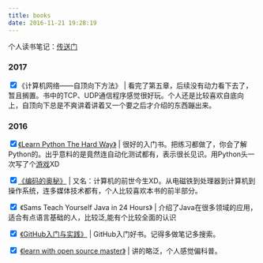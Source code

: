 ```yaml
---
title: books
date: 2016-11-21 19:28:19
---
```




个人读书笔记：[传送门](http://note.youdao.com/noteshare?id=0402c487ba13626679a8014a49164269)

### 2017

<input type='checkbox' checked>《计算机网络——自顶向下方法》 | 看完了第五章，后续没有动力看下去了，暂且搁置。书中的TCP、UDP通信程序感觉很好玩。个人还是比较喜欢自底向上，自顶向下总是不爽讲着讲着又一个要之后才介绍的东西蹦出来。

### 2016

<input type='checkbox' checked>[《Learn Python The Hard Way》](https://learnpythonthehardway.org/) | 很好的入门书。把练习都做了，你会了解Python的。出乎意料的是竟然连自动化测试都有，表示很长见识。用Python头一次写了个[游戏](https://github.com/GooZy/Codes/tree/master/Language/Python/Lean%20python%20the%20hard%20way/SeekForTheLight)XD

<input type='checkbox' checked>[《编码的奥秘》](https://en.wikipedia.org/wiki/Code:_The_Hidden_Language_of_Computer_Hardware_and_Software) | 又名：计算机的前世今生XD。从电磁铁到处理器到计算机到操作系统，连多媒体技术都有，个人比较喜欢本书的前半部分。

<input type='checkbox' checked> 《Sams Teach Yourself Java in 24 Hours》 | 介绍了Java在很多领域的应用，适合有点语言基础的人，比较泛,能有个比较全面的认识

<input type='checkbox' checked> [《GitHub入门与实践》](https://goozy.github.io/2016/11/23/GitHub入门与实践-笔记-书评/) | GitHub入门好书。记得多做笔记多搜索。

<input type='checkbox' checked> [《learn with open source master》](https://github.com/zhuangbiaowei/learn-with-open-source) | 讲的略泛，个人感觉偏科普。